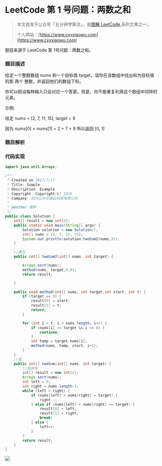 # LeetCode 第 1 号问题：两数之和

> 本文首发于公众号「五分钟学算法」，是[图解 LeetCode ](<https://github.com/MisterBooo/LeetCodeAnimation>)系列文章之一。
>
> 个人网站：[https://www.cxyxiaowu.com](https://www.cxyxiaowu.com)

题目来源于 LeetCode 第 1号问题：两数之和。

### 题目描述
给定一个整数数组 nums 和一个目标值 target，请你在该数组中找出和为目标值的那 两个 整数，并返回他们的数组下标。 

你可以假设每种输入只会对应一个答案。但是，你不能重复利用这个数组中同样的元素。 

示例: 

给定 nums = [2, 7, 11, 15], target = 9

因为 nums[0] + nums[1] = 2 + 7 = 9
所以返回 [0, 1]
### 题目解析



### 代码实现

```java
import java.util.Arrays;

/**
 * Created on 2017/7/17.
 * Title: Simple
 * Description: Example
 * Copyright: Copyright(c) 2016
 * Company: 杭州公共交通云科技有限公司
 *
 * @author 维斯
 */
public class Solution {
    int[] result = new int[2];
    public static void main(String[] args) {
        Solution solution = new Solution();
        int[] nums = {2, 7, 11, 15};
        System.out.println(solution.twoSum2(nums,9));
    }

    //递归
    public int[] twoSum2(int[] nums, int target) {

        Arrays.sort(nums);
        method(nums, target,0,0);
        return result;

    }

    public void method(int[] nums, int target,int start, int t) {
        if (target == 0) {
            result[0] = start;
            result[1] = t;
            return;
        }

        for (int i = t; i < nums.length; i++) {
            if (nums[i] >= target && i == 0) {
                continue;
            }
            int temp = target-nums[i];
            method(nums, temp, start, i+1);
        }
    }
    //双
    public int[] twoSum(int[] nums, int target) {
        //先排序
        int[] result = new int[2];
        Arrays.sort(nums);
        int left = 0;
        int right = nums.length-1;
        while (left < right) {
            if (nums[left] + nums[right] > target) {
                right--;
            } else if (nums[left] + nums[right] == target) {
                result[0] = left;
                result[1] = right;
                break;
            } else {
                left++;
            }
        }
        return result;
    }
}

```

![](https://bucket-1257126549.cos.ap-guangzhou.myqcloud.com/blog/fz0rq.png)
